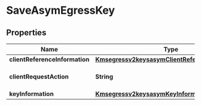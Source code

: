 
# SaveAsymEgressKey

## Properties
Name | Type | Description | Notes
------------ | ------------- | ------------- | -------------
**clientReferenceInformation** | [**Kmsegressv2keysasymClientReferenceInformation**](Kmsegressv2keysasymClientReferenceInformation.md) |  |  [optional]
**clientRequestAction** | **String** | Client request action.  |  [optional]
**keyInformation** | [**Kmsegressv2keysasymKeyInformation**](Kmsegressv2keysasymKeyInformation.md) |  |  [optional]



